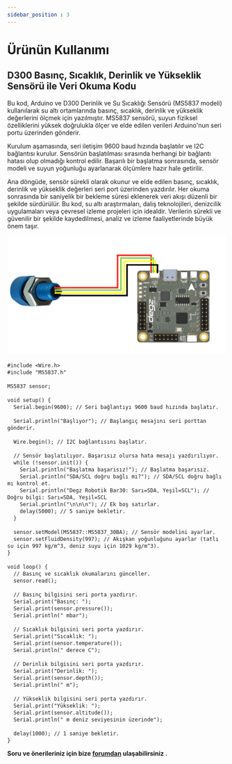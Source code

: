 ```yaml
---
sidebar_position : 3
---
```


# Ürünün Kullanımı

## D300  Basınç, Sıcaklık, Derinlik ve Yükseklik Sensörü ile Veri Okuma Kodu

Bu kod, Arduino ve D300 Derinlik ve Su Sıcaklığı Sensörü (MS5837 modeli) kullanılarak su altı ortamlarında basınç, sıcaklık, derinlik ve yükseklik değerlerini ölçmek için yazılmıştır. MS5837 sensörü, suyun fiziksel özelliklerini yüksek doğrulukla ölçer ve elde edilen verileri Arduino'nun seri portu üzerinden gönderir.

Kurulum aşamasında, seri iletişim 9600 baud hızında başlatılır ve I2C bağlantısı kurulur. Sensörün başlatılması sırasında herhangi bir bağlantı hatası olup olmadığı kontrol edilir. Başarılı bir başlatma sonrasında, sensör modeli ve suyun yoğunluğu ayarlanarak ölçümlere hazır hale getirilir.

Ana döngüde, sensör sürekli olarak okunur ve elde edilen basınç, sıcaklık, derinlik ve yükseklik değerleri seri port üzerinden yazdırılır. Her okuma sonrasında bir saniyelik bir bekleme süresi eklenerek veri akışı düzenli bir şekilde sürdürülür. Bu kod, su altı araştırmaları, dalış teknolojileri, denizcilik uygulamaları veya çevresel izleme projeleri için idealdir. Verilerin sürekli ve güvenilir bir şekilde kaydedilmesi, analiz ve izleme faaliyetlerinde büyük önem taşır.

![Suibo D300 bağlantı Şeması](./image/suibo-d300.png)






````
#include <Wire.h>
#include "MS5837.h"

MS5837 sensor;

void setup() {
  Serial.begin(9600); // Seri bağlantıyı 9600 baud hızında başlatır.
  
  Serial.println("Başlıyor"); // Başlangıç mesajını seri porttan gönderir.
  
  Wire.begin(); // I2C bağlantısını başlatır.

  // Sensör başlatılıyor. Başarısız olursa hata mesajı yazdırılıyor.
  while (!sensor.init()) {
    Serial.println("Başlatma başarısız!"); // Başlatma başarısız.
    Serial.println("SDA/SCL doğru bağlı mı?"); // SDA/SCL doğru bağlı mı kontrol et.
    Serial.println("Degz Robotik Bar30: Sarı=SDA, Yeşil=SCL"); // Doğru bilgi: Sarı=SDA, Yeşil=SCL
    Serial.println("\n\n\n"); // Ek boş satırlar.
    delay(5000); // 5 saniye bekletir.
  }
  
  sensor.setModel(MS5837::MS5837_30BA); // Sensör modelini ayarlar.
  sensor.setFluidDensity(997); // Akışkan yoğunluğunu ayarlar (tatlı su için 997 kg/m^3, deniz suyu için 1029 kg/m^3).
}

void loop() {
  // Basınç ve sıcaklık okumalarını günceller.
  sensor.read();

  // Basınç bilgisini seri porta yazdırır.
  Serial.print("Basınç: "); 
  Serial.print(sensor.pressure()); 
  Serial.println(" mbar");
  
  // Sıcaklık bilgisini seri porta yazdırır.
  Serial.print("Sıcaklık: "); 
  Serial.print(sensor.temperature()); 
  Serial.println(" derece C");
  
  // Derinlik bilgisini seri porta yazdırır.
  Serial.print("Derinlik: "); 
  Serial.print(sensor.depth()); 
  Serial.println(" m");
  
  // Yükseklik bilgisini seri porta yazdırır.
  Serial.print("Yükseklik: "); 
  Serial.print(sensor.altitude()); 
  Serial.println(" m deniz seviyesinin üzerinde");

  delay(1000); // 1 saniye bekletir.
}
````

**Soru ve önerileriniz için bize [forumdan](https://forum.degzrobotics.com/)    ulaşabilirsiniz .**